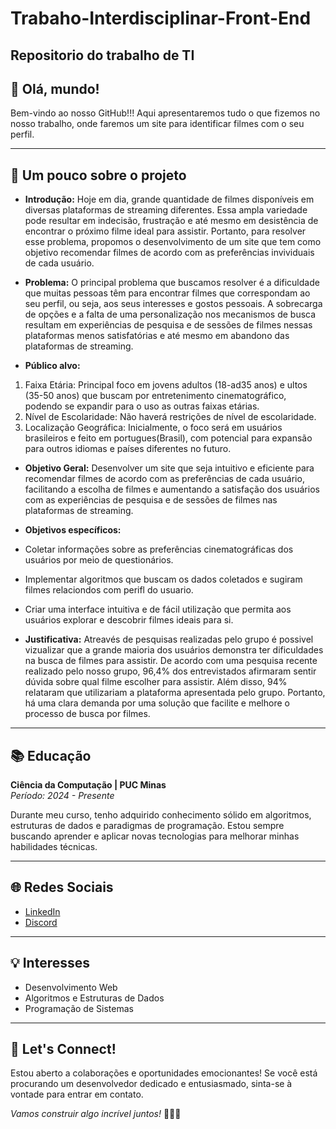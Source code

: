 # Trabaho-Interdisciplinar-Front-End
Repositorio do trabalho de TI
---

## 👋 Olá, mundo!

Bem-vindo ao nosso GitHub!!! Aqui apresentaremos tudo o que fizemos no nosso trabalho, onde faremos um site para identificar filmes com o seu perfil.

---

## 🚀 Um pouco sobre o projeto

- **Introdução:** Hoje em dia, grande quantidade de filmes disponíveis em diversas plataformas de streaming diferentes. Essa ampla variedade pode resultar em indecisão, frustração e até mesmo em desistência de encontrar o próximo filme ideal para assistir. Portanto, para resolver esse problema, propomos o desenvolvimento de um site que tem como objetivo recomendar filmes de acordo com as preferências invividuais de cada usuário.


- **Problema:** O principal problema que buscamos resolver é a dificuldade que muitas pessoas têm para encontrar filmes que correspondam ao seu perfil, ou seja, aos seus interesses e gostos pessoais. A sobrecarga de opções e a falta de uma personalização nos mecanismos de busca resultam em experiências de pesquisa e de sessões de filmes nessas plataformas menos satisfatórias e até mesmo em abandono das plataformas de streaming.


- **Público alvo:**
 1. Faixa Etária: Principal foco em jovens adultos (18-ad35 anos) e ultos (35-50 anos) que buscam por entretenimento cinematográfico, podendo se expandir para o uso as outras faixas etárias.
 2. Nível de Escolaridade: Não haverá restrições de nível de escolaridade.
 3. Localização Geográfica: Inicialmente, o foco será em usuários brasileiros e feito em portugues(Brasil), com potencial para expansão para outros idiomas e países diferentes no futuro.


- **Objetivo Geral:** Desenvolver um site que seja intuitivo e eficiente para recomendar filmes de acordo com as preferências de cada usuário, facilitando a escolha de filmes e aumentando a satisfação dos usuários com as experiências de pesquisa e de sessões de filmes nas plataformas de streaming.

- **Objetivos específicos:**
- Coletar informações sobre as preferências cinematográficas dos usuários por meio de questionários.
- Implementar algoritmos que buscam os dados coletados e sugiram filmes relaciondos com perifl do usuario.
- Criar uma interface intuitiva e de fácil utilização que permita aos usuários explorar e descobrir filmes ideais para si.

- **Justificativa:** Atreavés de pesquisas realizadas pelo grupo é possivel vizualizar que a grande maioria dos usuários demonstra ter dificuldades na busca de filmes para assistir. De acordo com uma pesquisa recente realizado pelo nosso grupo, 96,4% dos entrevistados afirmaram sentir dúvida sobre qual filme escolher para assistir. Além disso, 94% relataram que utilizariam a plataforma apresentada pelo grupo. Portanto, há uma clara demanda por uma solução que facilite e melhore o processo de busca por filmes.

---

## 📚 Educação

**Ciência da Computação | PUC Minas**  
*Período: 2024 - Presente*

Durante meu curso, tenho adquirido conhecimento sólido em algoritmos, estruturas de dados e paradigmas de programação. Estou sempre buscando aprender e aplicar novas tecnologias para melhorar minhas habilidades técnicas.

---

## 🌐 Redes Sociais

- [LinkedIn](https://www.linkedin.com/in/seunome)
- [Discord](https://discord.com/csmelo)

---

## 💡 Interesses

- Desenvolvimento Web
- Algoritmos e Estruturas de Dados
- Programação de Sistemas

---

## 🤝 Let's Connect!

Estou aberto a colaborações e oportunidades emocionantes! Se você está procurando um desenvolvedor dedicado e entusiasmado, sinta-se à vontade para entrar em contato.

*Vamos construir algo incrível juntos!* 👨‍💻✨

